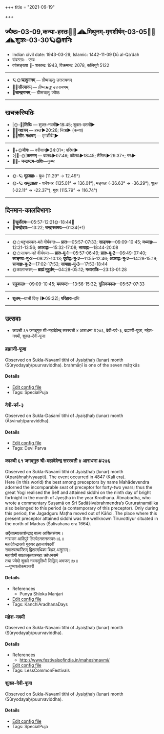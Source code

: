 +++
title = "2021-06-19"

+++
## ज्यैष्ठः-03-09,कन्या-हस्तः🌛🌌◢◣मिथुनम्-मृगशीर्षम्-03-05🌌🌞◢◣शुक्रः-03-30🪐🌞शनिः
- Indian civil date: 1943-03-29, Islamic: 1442-11-09 Ḏū al-Qaʿdah
- संवत्सरः - प्लवः
- वर्षसङ्ख्या 🌛- शकाब्दः 1943, विक्रमाब्दः 2078, कलियुगे 5122
___________________
- 🪐🌞**ऋतुमानम्** — ग्रीष्मऋतुः उत्तरायणम्
- 🌌🌞**सौरमानम्** — ग्रीष्मऋतुः उत्तरायणम्
- 🌛**चान्द्रमानम्** — ग्रीष्मऋतुः ज्यैष्ठः
___________________


## खचक्रस्थितिः
- |🌞-🌛|**तिथिः** — शुक्ल-नवमी►18:45; शुक्ल-दशमी►  
- 🌌🌛**नक्षत्रम्** — हस्तः►20:26; चित्रा► (कन्या)  
- 🌌🌞**सौर-नक्षत्रम्** — मृगशीर्षम्►  
___________________
- 🌛+🌞**योगः** — वरीयान्►24:01*; परिघः►  
- २|🌛-🌞|**करणम्** — बालवः►07:46; कौलवः►18:45; तैतिलः►29:37*; गरः►  
- 🌌🌛- **चन्द्राष्टम-राशिः**—कुम्भः  
___________________
- 🌞-🪐 **मूढग्रहाः** - बुधः (11.29° → 12.49°)
- 🌞-🪐 **अमूढग्रहाः** - शनैश्चरः (135.01° → 136.01°), मङ्गलः (-36.63° → -36.29°), शुक्रः (-22.11° → -22.37°), गुरुः (115.79° → 116.74°)
___________________


## दिनमान-कालविभागाः
- 🌅**सूर्योदयः**—05:57-12:21🌞️-18:44🌇  
- 🌛**चन्द्रोदयः**—13:22; **चन्द्रास्तमयः**—01:34(+1)  
___________________
- 🌞⚝भट्टभास्कर-मते वीर्यवन्तः— **प्रातः**—05:57-07:33; **साङ्गवः**—09:09-10:45; **मध्याह्नः**—12:21-13:56; **अपराह्णः**—15:32-17:08; **सायाह्नः**—18:44-20:08  
- 🌞⚝सायण-मते वीर्यवन्तः— **प्रातः-मु॰1**—05:57-06:49; **प्रातः-मु॰2**—06:49-07:40; **साङ्गवः-मु॰2**—09:22-10:13; **पूर्वाह्णः-मु॰2**—11:55-12:46; **अपराह्णः-मु॰2**—14:28-15:19; **सायाह्नः-मु॰2**—17:02-17:53; **सायाह्नः-मु॰3**—17:53-18:44  
- 🌞कालान्तरम्— **ब्राह्मं मुहूर्तम्**—04:28-05:12; **मध्यरात्रिः**—23:13-01:28  
___________________
- **राहुकालः**—09:09-10:45; **यमघण्टः**—13:56-15:32; **गुलिककालः**—05:57-07:33  
___________________
- **शूलम्**—प्राची दिक् (►09:22); **परिहारः**–दधि  
___________________

## उत्सवाः
- काञ्ची ६१ जगद्गुरु श्री-महादेवेन्द्र सरस्वती ४ आराधना #२७६, देवी-पर्व-३, ब्रह्माणी-पूजा, महेश-नवमी, शुक्ल-देवी-पूजा
### ब्रह्माणी-पूजा

Observed on Śukla-Navamī tithi of Jyaiṣṭhaḥ (lunar) month (Sūryodayaḥ/puurvaviddha). brahmāṇī is one of the seven mātṛkās

#### Details
- [Edit config file](https://github.com/jyotisham/adyatithi/blob/master/devatA/shakti/lunar_month/tithi/03/09/brahmANI-pUjA.toml)
- Tags: SpecialPuja


### देवी-पर्व-३

Observed on Śukla-Daśamī tithi of Jyaiṣṭhaḥ (lunar) month (Āśvinaḥ/paraviddha). 

#### Details
- [Edit config file](https://github.com/jyotisham/adyatithi/blob/master/devatA/devIparva/lunar_month/tithi/03/10/devi-parva-3.toml)
- Tags: Devi Parva


### काञ्ची ६१ जगद्गुरु श्री-महादेवेन्द्र सरस्वती ४ आराधना #२७६

Observed on Śukla-Navamī tithi of Jyaiṣṭhaḥ (lunar) month (Aparāhṇaḥ/vyaapti). The event occurred in 4847 (Kali era).  
Here (in this world) the best among preceptors by name Mahādevendra adorned the incomparable seat of preceptor for forty-two years; thus the great Yogi realised the Self and attained siddhi on the ninth day of bright fortnight in the month of Jyeṣṭha in the year Krodhana. Ātmabodha, who wrote a commentary Suṣamā on Śrī Sadāśivabrahmendra’s Gururatnamālika also belonged to this period (a contemporary of this preceptor). Only during this period, the Jagadguru Maṭha moved out of Kāñci. The place where this present preceptor attained siddhi was the wellknown Tiruvottiyur situated in the north of Madras (Śalivahana era 1664).

अद्वैतात्मप्रकाशेन्द्राद् बाल्य आश्रितसंयमः।  
नारायण आदिपुरे लिल्येऽनशनतत्परः॥६॥  
महादेवेन्द्राख्यो गुरुवर इहाचार्यपदवीं  
समाश्चत्वारिंशद् द्विशरदधिका बिभ्रद् अतुलाम्।  
महायोगी साक्षात्कृतपरमहाः क्रोधनसमे  
तथा ज्येष्ठे शुक्ले नवमसुतिथौ सिद्धिम् अभजत्॥७॥  
—पुण्यश्लोकमञ्जरी



#### Details
- References
  - Punya Shloka Manjari
- [Edit config file](https://github.com/jyotisham/adyatithi/blob/master/mahApuruSha/kAnchI-maTha/lunar_month/tithi/03/09/kAJcI_61_jagadguru_zrI~mahAdEvEndra_sarasvatI_4_ArAdhanA.toml)
- Tags: KanchiAradhanaDays


### महेश-नवमी

Observed on Śukla-Navamī tithi of Jyaiṣṭhaḥ (lunar) month (Sūryodayaḥ/puurvaviddha). 

#### Details
- References
  - http://www.festivalsofindia.in/maheshnavmi/
- [Edit config file](https://github.com/jyotisham/adyatithi/blob/master/devatA/shaiva/lunar_month/tithi/03/09/mahEza-navamI.toml)
- Tags: LessCommonFestivals


### शुक्ल-देवी-पूजा

Observed on Śukla-Navamī tithi of Jyaiṣṭhaḥ (lunar) month (Sūryodayaḥ/puurvaviddha). 

#### Details
- [Edit config file](https://github.com/jyotisham/adyatithi/blob/master/devatA/shakti/lunar_month/tithi/03/09/zukla-dEvI-pUjA.toml)
- Tags: SpecialPuja


